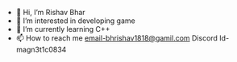 - 👋 Hi, I’m Rishav Bhar
- 👀 I’m interested in developing game
- 🌱 I’m currently learning C++
- 📫 How to reach me email-bhrishav1818@gamil.com Discord Id- magn3t1c0834

<!---
FL3X69/FL3X69 is a ✨ special ✨ repository because its `README.md` (this file) appears on your GitHub profile.
You can click the Preview link to take a look at your changes.
--->
